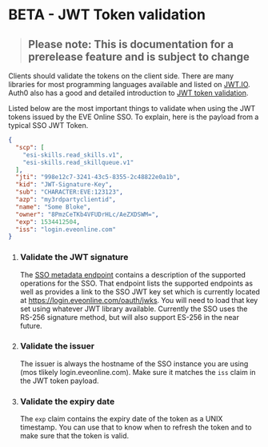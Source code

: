 # BETA - JWT Token validation

>## **Please note**: This is documentation for a prerelease feature and is subject to change

Clients should validate the tokens on the client side. There are many libraries for most programming languages available and listed on [JWT.IO](https://jwt.io). Auth0 also has a good and detailed introduction to [JWT token validation](https://auth0.com/docs/api-auth/tutorials/verify-access-token).

Listed below are the most important things to validate when using the JWT tokens issued by the EVE Online SSO. To explain, here is the payload from a typical SSO JWT Token.

```json
{
  "scp": [
    "esi-skills.read_skills.v1",
    "esi-skills.read_skillqueue.v1"
  ],
  "jti": "998e12c7-3241-43c5-8355-2c48822e0a1b",
  "kid": "JWT-Signature-Key",
  "sub": "CHARACTER:EVE:123123",
  "azp": "my3rdpartyclientid",
  "name": "Some Bloke",
  "owner": "8PmzCeTKb4VFUDrHLc/AeZXDSWM=",
  "exp": 1534412504,
  "iss": "login.eveonline.com"
}
```

1. ### Validate the JWT signature
    The [SSO metadata endpoint](https://login.eveonline.com/.well-known/oauth-authorization-server) contains a description of the supported operations for the SSO. That endpoint lists the supported endpoints as well as provides a link to the SSO JWT key set which is currently located at <https://login.eveonline.com/oauth/jwks>. You will need to load that key set using whatever JWT library available. Currently the SSO uses the RS-256 signature method, but will also support ES-256 in the near future.

1. ### Validate the issuer
    The issuer is always the hostname of the SSO instance you are using (mos tlikely login.eveonline.com). Make sure it matches the `iss` claim in the JWT token payload.

1. ### Validate the expiry date
    The `exp` claim contains the expiry date of the token as a UNIX timestamp. You can use that to know when to refresh the token and to make sure that the token is valid.